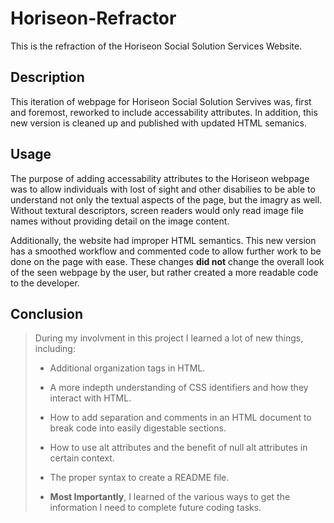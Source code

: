 # Horiseon-Refractor

This is the refraction of the Horiseon Social Solution Services Website.

## Description
<p>This iteration of webpage for Horiseon Social Solution Servives was, first and foremost, reworked to include accessability attributes. In addition, this new version is cleaned up and published with updated HTML semanics.</p>

## Usage
The purpose of adding accessability attributes to the Horiseon webpage was to allow individuals with lost of sight and other disabilies to be able to understand not only the textual aspects of the page, but the imagry as well. Without textural descriptors, screen readers would only read image file names without providing detail on the image content.

Additionally, the website had improper HTML semantics. This new version has a smoothed workflow and commented code to allow further work to be done on the page with ease. These changes **did not** change the overall look of the seen webpage by the user, but rather created a more readable code to the developer.

## Conclusion

>During my involvment in this project I learned a lot of new things, including:
>
>* Additional organization tags in HTML.
>
>* A more indepth understanding of CSS identifiers and how they interact with HTML.
>
>* How to add separation and comments in an HTML document to break code into easily digestable sections.
>
>* How to use alt attributes and the benefit of null alt attributes in certain context.
>
>* The proper syntax to create a README file.
>
>* **Most Importantly**, I learned of the various ways to get the information I need to complete future coding tasks.